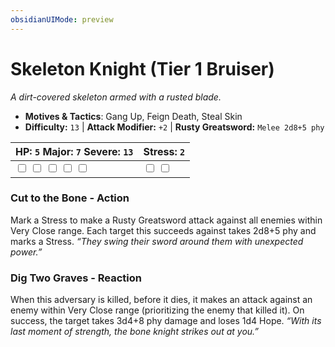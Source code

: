 ```yaml
---
obsidianUIMode: preview
---
```

# Skeleton Knight (Tier 1 Bruiser)

*A dirt-covered skeleton armed with a rusted blade.*

- **Motives & Tactics**: Gang Up, Feign Death, Steal Skin
- **Difficulty:** `13` | **Attack Modifier:** `+2` | **Rusty Greatsword:** `Melee 2d8+5 phy`

| HP: `5` Major: `7` Severe: `13` | Stress: `2` |
|--|--|
|  <input type="checkbox" unchecked id="32c478ed"> <input type="checkbox" unchecked id="33e3c17b"> <input type="checkbox" unchecked id="75922432"> <input type="checkbox" unchecked id="33b18f04"> <input type="checkbox" unchecked id="c492aaec"> |  <input type="checkbox" unchecked id="4a873a2b"> <input type="checkbox" unchecked id="68cacb21"> |

### Cut to the Bone - Action

Mark a Stress to make a Rusty Greatsword attack against all enemies within Very Close range. Each target this succeeds against takes 2d8+5 phy and marks a Stress. *“They swing their sword around them with unexpected power.”*

### Dig Two Graves - Reaction

When this adversary is killed, before it dies, it makes an attack against an enemy within Very Close range (prioritizing the enemy that killed it). On success, the target takes 3d4+8 phy damage and loses 1d4 Hope. *“With its last moment of strength, the bone knight strikes out at you.”*



